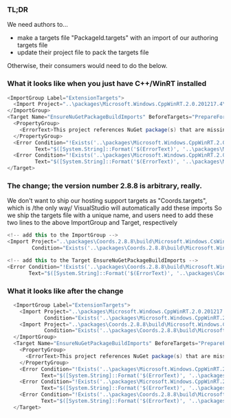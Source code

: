 ### TL;DR 
We need authors to...
- make a targets file "PackageId.targets" with an import of our authoring targets file
- update their project file to pack the targets file 

Otherwise, their consumers would need to do the below. 

### What it looks like when you just have C++/WinRT installed
  ``` csharp
  <ImportGroup Label="ExtensionTargets">
    <Import Project="..\packages\Microsoft.Windows.CppWinRT.2.0.201217.4\build\native\Microsoft.Windows.CppWinRT.targets" Condition="Exists('..\packages\Microsoft.Windows.CppWinRT.2.0.201217.4\build\native\Microsoft.Windows.CppWinRT.targets')" />
  </ImportGroup>
  <Target Name="EnsureNuGetPackageBuildImports" BeforeTargets="PrepareForBuild">
    <PropertyGroup>
      <ErrorText>This project references NuGet package(s) that are missing on this computer. Use NuGet Package Restore to download them.  For more information, see http://go.microsoft.com/fwlink/?LinkID=322105. The missing file is {0}.</ErrorText>
    </PropertyGroup>
    <Error Condition="!Exists('..\packages\Microsoft.Windows.CppWinRT.2.0.201217.4\build\native\Microsoft.Windows.CppWinRT.props')"   		
    	   Text="$([System.String]::Format('$(ErrorText)', '..\packages\Microsoft.Windows.CppWinRT.2.0.201217.4\build\native\Microsoft.Windows.CppWinRT.props'))" />
    <Error Condition="!Exists('..\packages\Microsoft.Windows.CppWinRT.2.0.201217.4\build\native\Microsoft.Windows.CppWinRT.targets')" 
    	   Text="$([System.String]::Format('$(ErrorText)', '..\packages\Microsoft.Windows.CppWinRT.2.0.201217.4\build\native\Microsoft.Windows.CppWinRT.targets'))" />
  </Target>

```

### The change; the version number 2.8.8 is arbitrary, really.


We don't want to ship our hosting support targets as "Coords.targets", which is /the only way/ VisualStudio will automatically add these imports 
So we ship the targets file with a unique name, and users need to add these two lines to the above ImportGroup and Target, respectively

``` csharp
<!-- add this to the ImportGroup -->
<Import Project="..\packages\Coords.2.8.8\build\Microsoft.Windows.CsWinRT.Coords.targets" 
    	Condition="Exists('..\packages\Coords.2.8.8\build\Microsoft.Windows.CsWinRT.Coords.targets')" />

<!-- add this to the Target EnsureNuGetPackageBuildImports -->
<Error Condition="!Exists('..\packages\Coords.2.8.8\build\Microsoft.Windows.CsWinRT.Coords.targets')" 
       Text="$([System.String]::Format('$(ErrorText)', '..\packages\Coords.2.8.8\build\Microsoft.Windows.CsWinRT.Coords.targets'))" />
```

### What it looks like after the change 



``` csharp
  <ImportGroup Label="ExtensionTargets">
    <Import Project="..\packages\Microsoft.Windows.CppWinRT.2.0.201217.4\build\native\Microsoft.Windows.CppWinRT.targets" 
    	    Condition="Exists('..\packages\Microsoft.Windows.CppWinRT.2.0.201217.4\build\native\Microsoft.Windows.CppWinRT.targets')" />
    <Import Project="..\packages\Coords.2.8.8\build\Microsoft.Windows.CsWinRT.Coords.targets" 
    	    Condition="Exists('..\packages\Coords.2.8.8\build\Microsoft.Windows.CsWinRT.Coords.targets')" />
  </ImportGroup>
  <Target Name="EnsureNuGetPackageBuildImports" BeforeTargets="PrepareForBuild">
    <PropertyGroup>
      <ErrorText>This project references NuGet package(s) that are missing on this computer. Use NuGet Package Restore to download them.  For more information, see http://go.microsoft.com/fwlink/?LinkID=322105. The missing file is {0}.</ErrorText>
    </PropertyGroup>
    <Error Condition="!Exists('..\packages\Microsoft.Windows.CppWinRT.2.0.201217.4\build\native\Microsoft.Windows.CppWinRT.props')" 
    	   Text="$([System.String]::Format('$(ErrorText)', '..\packages\Microsoft.Windows.CppWinRT.2.0.201217.4\build\native\Microsoft.Windows.CppWinRT.props'))" />
    <Error Condition="!Exists('..\packages\Microsoft.Windows.CppWinRT.2.0.201217.4\build\native\Microsoft.Windows.CppWinRT.targets')" 
    	   Text="$([System.String]::Format('$(ErrorText)', '..\packages\Microsoft.Windows.CppWinRT.2.0.201217.4\build\native\Microsoft.Windows.CppWinRT.targets'))" />
    <Error Condition="!Exists('..\packages\Coords.2.8.8\build\Microsoft.Windows.CsWinRT.Coords.targets')" 
    	   Text="$([System.String]::Format('$(ErrorText)', '..\packages\Coords.2.8.8\build\Microsoft.Windows.CsWinRT.Coords.targets'))" />
  </Target>
```
